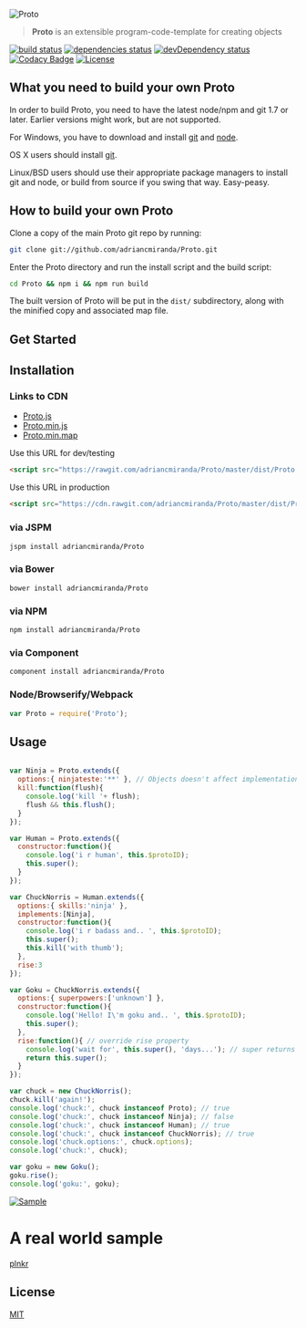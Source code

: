 
![Proto](http://i.imgur.com/CEEbHaw.gif)

> __Proto__ is an extensible program-code-template for creating objects

[![build status][travis_build_status_image]][travis_build_status_url]
[![dependencies status][david_dependencies_status_image]][david_dependencies_status_url]
[![devDependency status][david_devdependencies_status_image]][david_devdependencies_status_url]
[![Codacy Badge][codacy_status_image]][codacy_status_url]
[![License][shields_license_image]][shields_license_url]

<!-- travis -->
[travis_build_status_image]: https://travis-ci.org/adriancmiranda/Proto.svg?branch=master
[travis_build_status_url]: https://travis-ci.org/adriancmiranda/Proto "build status"

<!-- david dependencies -->
[david_dependencies_status_image]: https://david-dm.org/adriancmiranda/Proto.svg?theme=shields.io
[david_dependencies_status_url]: https://david-dm.org/adriancmiranda/Proto "dependencies status"

<!-- david devDependencies -->
[david_devdependencies_status_image]: https://david-dm.org/adriancmiranda/Proto/dev-status.svg?theme=shields.io
[david_devdependencies_status_url]: https://david-dm.org/adriancmiranda/Proto#info=devDependencies "devDependencies status"

<!-- shields.io -->
[shields_license_image]: https://img.shields.io/badge/license-MIT-blue.svg
[shields_license_url]: https://github.com/adriancmiranda/Proto/blob/master/LICENSE.md

<!-- codacy -->
[codacy_status_image]: https://api.codacy.com/project/badge/Grade/75cc315f21fa4f3fa51b8fb0dfc36c67
[codacy_status_url]: https://www.codacy.com/app/adriancmiranda/Proto?utm_source=github.com&amp;utm_medium=referral&amp;utm_content=adriancmiranda/Proto&amp;utm_campaign=Badge_Grade

<!-- samples -->
[sample_img]: http://i.imgur.com/OXKG9od.png
[sample_url]: http://i.imgur.com/OXKG9od.png

What you need to build your own Proto
-----------------------------------------

In order to build Proto, you need to have the latest node/npm and git 1.7 or later. Earlier versions might work, but are not supported.

For Windows, you have to download and install [git](http://git-scm.com/downloads) and [node](http://nodejs.org/download/).

OS X users should install [git](http://git-scm.com/download).

Linux/BSD users should use their appropriate package managers to install git and node, or build from source
if you swing that way. Easy-peasy.


How to build your own Proto
-------------------------------
Clone a copy of the main Proto git repo by running:

```bash
git clone git://github.com/adriancmiranda/Proto.git
```

Enter the Proto directory and run the install script and the build script:

```bash
cd Proto && npm i && npm run build
```

The built version of Proto will be put in the `dist/` subdirectory, along with the minified copy and associated map file.


Get Started
-----------

## Installation

### Links to CDN
* [Proto.js](https://rawgit.com/adriancmiranda/Proto/master/dist/Proto.js)
* [Proto.min.js](https://cdn.rawgit.com/adriancmiranda/Proto/master/dist/Proto.min.js)
* [Proto.min.map](https://cdn.rawgit.com/adriancmiranda/Proto/master/dist/Proto.min.map)

Use this URL for dev/testing

```html
<script src="https://rawgit.com/adriancmiranda/Proto/master/dist/Proto.js"></script>
```

Use this URL in production

```html
<script src="https://cdn.rawgit.com/adriancmiranda/Proto/master/dist/Proto.min.js"></script>
```

### via JSPM
`jspm install adriancmiranda/Proto`

### via Bower
`bower install adriancmiranda/Proto`

### via NPM
`npm install adriancmiranda/Proto`

### via Component
`component install adriancmiranda/Proto`

### Node/Browserify/Webpack

```javascript
var Proto = require('Proto');
```


Usage
-----

```javascript

var Ninja = Proto.extends({
  options:{ ninjateste:'**' }, // Objects doesn't affect implementations.
  kill:function(flush){
    console.log('kill '+ flush);
    flush && this.flush();
  }
});

var Human = Proto.extends({
  constructor:function(){
    console.log('i r human', this.$protoID);
    this.super();
  }
});

var ChuckNorris = Human.extends({
  options:{ skills:'ninja' },
  implements:[Ninja],
  constructor:function(){
    console.log('i r badass and.. ', this.$protoID);
    this.super();
    this.kill('with thumb');
  },
  rise:3
});

var Goku = ChuckNorris.extends({
  options:{ superpowers:['unknown'] },
  constructor:function(){
    console.log('Hello! I\'m goku and.. ', this.$protoID);
    this.super();
  },
  rise:function(){ // override rise property
    console.log('wait for', this.super(), 'days...'); // super returns rise property from superclass
    return this.super();
  }
});

var chuck = new ChuckNorris();
chuck.kill('again!');
console.log('chuck:', chuck instanceof Proto); // true
console.log('chuck:', chuck instanceof Ninja); // false
console.log('chuck:', chuck instanceof Human); // true
console.log('chuck:', chuck instanceof ChuckNorris); // true
console.log('chuck.options:', chuck.options);
console.log('chuck:', chuck);

var goku = new Goku();
goku.rise();
console.log('goku:', goku);

```

[![Sample][sample_img]][sample_url]

# A real world sample

[plnkr](https://plnkr.co/edit/94qIJj?p=preview)

## License

[MIT](https://github.com/adriancmiranda/Proto/blob/master/LICENSE.md)
